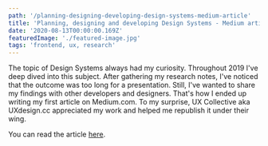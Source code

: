 ```yaml
---
path: '/planning-designing-developing-design-systems-medium-article'
title: 'Planning, designing and developing Design Systems - Medium article'
date: '2020-08-13T00:00:00.169Z'
featuredImage: './featured-image.jpg'
tags: 'frontend, ux, research'
---
```


The topic of Design Systems always had my curiosity. 
Throughout 2019 I've deep dived into this subject.
After gathering my research notes, I've noticed that the outcome was too long for a presentation.
Still, I've wanted to share my findings with other developers and designers. 
That's how I ended up writing my first article on Medium.com. 
To my surprise, UX Collective aka UXdesign.cc appreciated my work and helped me republish it under their wing.

You can read the article [here](https://uxdesign.cc/design-systems-4baa50172c5d).
